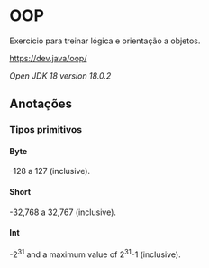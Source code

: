 # OOP
Exercício para treinar lógica e orientação a objetos.

<https://dev.java/oop/>

*Open JDK 18 version 18.0.2*

## Anotações
### Tipos primitivos
#### Byte
-128 a 127 (inclusive).
#### Short
-32,768 a 32,767 (inclusive).
#### Int
-2<sup>31</sup> and a maximum value of 2<sup>31</sup>-1 (inclusive).
